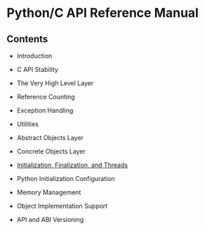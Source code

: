 # Python/C API Reference Manual

## Contents

- Introduction

- C API Stability

- The Very High Level Layer

- Reference Counting

- Exception Handling

- Utilities

- Abstract Objects Layer

- Concrete Objects Layer

- [Initialization, Finalization, and Threads](initialization-finalization-and-threads.md)

- Python Initialization Configuration

- Memory Management

- Object Implementation Support

- API and ABI Versioning
